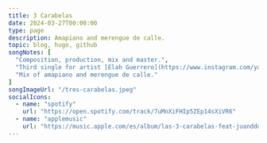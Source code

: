 ```yaml
---
title: 3 Carabelas
date: 2024-03-27T00:00:00
type: page
description: Amapiano and merengue de calle.
topic: blog, hugo, github
songNotes: [
  "Composition, production, mix and master.",
  "Third single for artist [Elah Guerrero](https://www.instagram.com/yautiaprieta/).",
  "Mix of amapiano and merengue de calle."
]
songImageUrl: "/tres-carabelas.jpeg"
socialIcons:
  - name: "spotify"
    url: "https://open.spotify.com/track/7uMnXiFHIp5ZEp14sXiVR6"
  - name: "applemusic"
    url: "https://music.apple.com/es/album/las-3-carabelas-feat-juanddddiego/1735093557"
---
```

